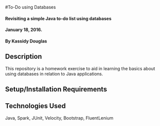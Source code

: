 #To-Do using Databases

#### Revisiting a simple Java to-do list using databases
#### January 18, 2016.

#### By Kassidy Douglas

## Description

This repository is a homework exercise to aid in learning the basics about using databases in relation to Java applications.

## Setup/Installation Requirements



## Technologies Used

Java, Spark, JUnit, Velocity, Bootstrap, FluentLenium
